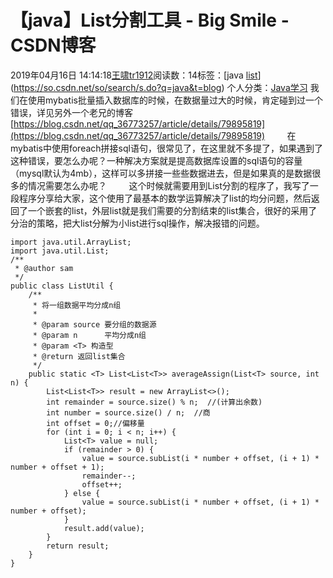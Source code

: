 # 【java】List分割工具 - Big Smile - CSDN博客
2019年04月16日 14:14:18[王啸tr1912](https://me.csdn.net/tr1912)阅读数：14标签：[java																[list](https://so.csdn.net/so/search/s.do?q=list&t=blog)](https://so.csdn.net/so/search/s.do?q=java&t=blog)
个人分类：[Java学习](https://blog.csdn.net/tr1912/article/category/6453602)
我们在使用mybatis批量插入数据库的时候，在数据量过大的时候，肯定碰到过一个错误，详见另外一个老兄的博客
[https://blog.csdn.net/qq_36773257/article/details/79895819](https://blog.csdn.net/qq_36773257/article/details/79895819)
        在mybatis中使用foreach拼接sql语句，很常见了，在这里就不多提了，如果遇到了这种错误，要怎么办呢？一种解决方案就是提高数据库设置的sql语句的容量（mysql默认为4mb），这样可以多拼接一些些数据进去，但是如果真的是数据很多的情况需要怎么办呢？
        这个时候就需要用到List分割的程序了，我写了一段程序分享给大家，这个使用了最基本的数学运算解决了list的均分问题，然后返回了一个嵌套的list，外层list就是我们需要的分割结束的list集合，很好的采用了分治的策略，把大list分解为小list进行sql操作，解决报错的问题。
```
import java.util.ArrayList;
import java.util.List;
/**
 * @author sam
 */
public class ListUtil {
    /**
     * 将一组数据平均分成n组
     *
     * @param source 要分组的数据源
     * @param n      平均分成n组
     * @param <T> 构造型
     * @return 返回list集合
     */
    public static <T> List<List<T>> averageAssign(List<T> source, int n) {
        List<List<T>> result = new ArrayList<>();
        int remainder = source.size() % n;  //(计算出余数)
        int number = source.size() / n;  //商
        int offset = 0;//偏移量
        for (int i = 0; i < n; i++) {
            List<T> value = null;
            if (remainder > 0) {
                value = source.subList(i * number + offset, (i + 1) * number + offset + 1);
                remainder--;
                offset++;
            } else {
                value = source.subList(i * number + offset, (i + 1) * number + offset);
            }
            result.add(value);
        }
        return result;
    }
}
```
